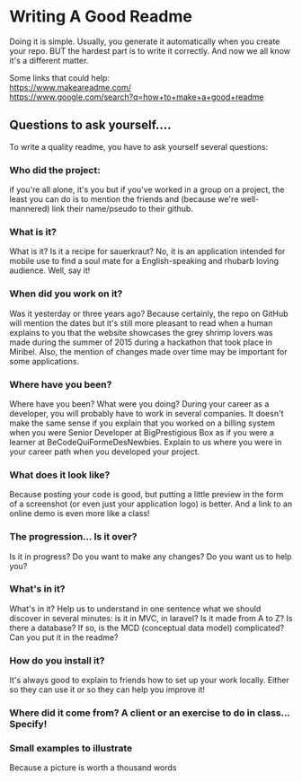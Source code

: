 # Writing A Good Readme

Doing it is simple. Usually, you generate it automatically when you create your repo. BUT the hardest part is to write it correctly. And now we all know it's a different matter.

Some links that could help:  
https://www.makeareadme.com/  
https://www.google.com/search?q=how+to+make+a+good+readme

## Questions to ask yourself....

To write a quality readme, you have to ask yourself several questions:

### Who did the project:

if you're all alone, it's you but if you've worked in a group on a project,
the least you can do is to mention the friends and (because we're well-mannered) link their name/pseudo to their github.

### What is it?

What is it? Is it a recipe for sauerkraut? No, it is an application intended for mobile use to find a soul mate for
a English-speaking and rhubarb loving audience. Well, say it!

### When did you work on it?

Was it yesterday or three years ago? Because certainly, the repo on GitHub will mention the dates
but it's still more pleasant to read when a human explains to you that the website showcases the grey shrimp lovers
was made during the summer of 2015 during a hackathon that took place in Miribel.
Also, the mention of changes made over time may be important for some applications.

### Where have you been?

Where have you been? What were you doing? During your career as a developer,
you will probably have to work in several companies. It doesn't make the same sense if you explain
that you worked on a billing system when you were Senior Developer at BigPrestigious Box as if you were
a learner at BeCodeQuiFormeDesNewbies.
Explain to us where you were in your career path when you developed your project.

### What does it look like?

Because posting your code is good, but putting a little preview in the form of a screenshot
(or even just your application logo) is better.
And a link to an online demo is even more like a class!

### The progression... Is it over?

Is it in progress? Do you want to make any changes? Do you want us to help you?

### What's in it?

What's in it? Help us to understand in one sentence what we should discover in several minutes:
is it in MVC, in laravel? Is it made from A to Z? Is there a database?
If so, is the MCD (conceptual data model) complicated? Can you put it in the readme?

### How do you install it?

It's always good to explain to friends how to set up your work locally.
Either so they can use it or so they can help you improve it!

### Where did it come from? A client or an exercise to do in class... Specify!

### Small examples to illustrate

Because a picture is worth a thousand words
